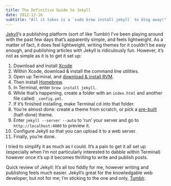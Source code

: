 ```yaml
---
title: The Definitive Guide to Jekyll
date: 2012-12-16
subtitle: "All it takes is a `sudo brew install jekyll` to blog away!"
---
```


[Jekyll](http://jekyllrb.com)’s a publishing platform (sort of like Tumblr) I’ve been playing around with the past few days that’s apparently simple, and feels lightweight. As a matter of fact, it does feel lightweight, writing themes for it couldn’t be easy enough, and publishing articles with Jekyll is ridiculously fun. However, it’s not as simple as it is to get it set up:

1. Download and install [Xcode](https://itunes.apple.com/au/app/xcode/id497799835?mt=12&ign-mpt=uo%3D4)
2. Within Xcode, download & install the command line utilities.
3. Open up Terminal, and [download & install RVM](http://www.seanbehan.com/installing-and-using-rvm-on-mac-os-x-creating-gemsets-and-reverting-to-original-environment).
4. Then install [Homebrew](http://brew.sh).
5. In Terminal, enter `brew install jekyll`.
6. While that’s happening, create a folder with an `index.html` and another file called: `_config.yml`.
7. If it’s finished installing, make Terminal cd into that folder.
8. You’re almost done: create a theme from scratch, or pick a [pre-built](http://themes.jekyllbootstrap.com) (half-done) theme.
9. Enter `jekyll --server --auto` to ‘run’ your server and go to `http://localhost:4000` to preview it.
10. Configure Jekyll so that you can upload it to a web server.
11. Finally, you’re done.

I tried to simplify it as much as I could. It’s a pain to get it all set up (especially when I’m not particularly interested to dabble within Terminal) however once it’s up it becomes thrilling to write and publish posts.

Quick review of Jekyll: It’s all too fiddly for me, however writing and publishing feels much easier. Jekyll’s great for the knowledgable web developer, but not for me; I’m sticking to the one and only, [Tumblr](http://tumblr.com).